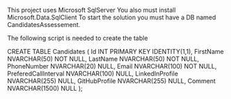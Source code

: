 This project uses Microsoft SqlServer
You also must install Microsoft.Data.SqlClient
To start the solution you must have a DB named CandidatesAssessement.

The following script is needed to create the table 

CREATE TABLE Candidates (
    Id INT PRIMARY KEY IDENTITY(1,1),
    FirstName NVARCHAR(50) NOT NULL,
    LastName NVARCHAR(50) NOT NULL,
    PhoneNumber NVARCHAR(20) NULL,
    Email NVARCHAR(100) NOT NULL,
    PreferedCallInterval NVARCHAR(100) NULL,
    LinkedInProfile NVARCHAR(255) NULL,
    GitHubProfile NVARCHAR(255) NULL,
    Comment NVARCHAR(1500) NULL
);


